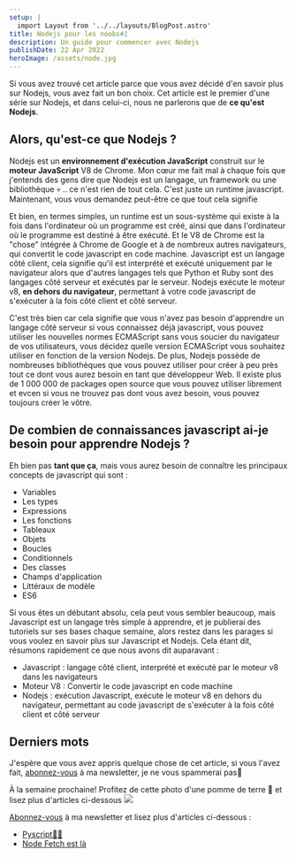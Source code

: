```yaml
---
setup: |
  import Layout from '../../layouts/BlogPost.astro'
title: Nodejs pour les noobs#1
description: Un guide pour commencer avec Nodejs
publishDate: 22 Apr 2022
heroImage: /assets/node.jpg
---
```

Si vous avez trouvé cet article parce que vous avez décidé d'en savoir plus sur Nodejs, vous avez fait un bon choix. Cet article est le premier d'une série sur Nodejs, et dans celui-ci, nous ne parlerons que de **ce qu'est Nodejs**.

## Alors, qu'est-ce que Nodejs ?
Nodejs est un **environnement d'exécution JavaScript** construit sur le **moteur JavaScript** V8 de Chrome. Mon cœur me fait mal à chaque fois que j'entends des gens dire que Nodejs est un langage, un framework ou une bibliothèque 💀 .. ce n'est rien de tout cela. C'est juste un runtime javascript. Maintenant, vous vous demandez peut-être ce que tout cela signifie


Et bien, en termes simples, un runtime est un sous-système qui existe à la fois dans l'ordinateur où un programme est créé, ainsi que dans l'ordinateur où le programme est destiné à être exécuté. Et le V8 de Chrome est la "chose" intégrée à Chrome de Google et à de nombreux autres navigateurs, qui convertit le code javascript en code machine. Javascript est un langage côté client, cela signifie qu'il est interprété et exécuté uniquement par le navigateur alors que d'autres langages tels que Python et Ruby sont des langages côté serveur et exécutés par le serveur. Nodejs exécute le moteur v8, **en dehors du navigateur**, permettant à votre code javascript de s'exécuter à la fois côté client et côté serveur.

C'est très bien car cela signifie que vous n'avez pas besoin d'apprendre un langage côté serveur si vous connaissez déjà javascript, vous pouvez utiliser les nouvelles normes ECMAScript sans vous soucier du navigateur de vos utilisateurs, vous décidez quelle version ECMAScript vous souhaitez utiliser en fonction de la version Nodejs. De plus, Nodejs possède de nombreuses bibliothèques que vous pouvez utiliser pour créer à peu près tout ce dont vous aurez besoin en tant que développeur Web. Il existe plus de 1 000 000 de packages open source que vous pouvez utiliser librement et evcen si vous ne trouvez pas dont vous avez besoin, vous pouvez toujours créer le vôtre.

## De combien de connaissances javascript ai-je besoin pour apprendre Nodejs ?
Eh bien pas **tant que ça**, mais vous aurez besoin de connaître les principaux concepts de javascript qui sont :
- Variables
- Les types
- Expressions
- Les fonctions
- Tableaux
- Objets
- Boucles
- Conditionnels
- Des classes
- Champs d'application
- Littéraux de modèle
- ES6

Si vous êtes un débutant absolu, cela peut vous sembler beaucoup, mais Javascript est un langage très simple à apprendre, et je publierai des tutoriels sur ses bases chaque semaine, alors restez dans les parages si vous voulez en savoir plus sur Javascript et Nodejs. Cela étant dit, résumons rapidement ce que nous avons dit auparavant :

- Javascript : langage côté client, interprété et exécuté par le moteur v8 dans les navigateurs
- Moteur V8 : Convertir le code javascript en code machine
- Nodejs : exécution Javascript, exécute le moteur v8 en dehors du navigateur, permettant au code javascript de s'exécuter à la fois côté client et côté serveur

## Derniers mots
J'espère que vous avez appris quelque chose de cet article, si vous l'avez fait, [abonnez-vous](/subscribe) à ma newsletter, je ne vous spammerai pas🙂

À la semaine prochaine! Profitez de cette photo d'une pomme de terre 🥔 et lisez plus d'articles ci-dessous
![](../../../assets/potatomeme.jpg)

[Abonnez-vous](/subscribe) à ma newsletter et lisez plus d'articles ci-dessous :
- [Pyscript🥧📜](/postsfr/pyscript-une-vue-d-ensemble)
- [Node Fetch est là](/postsfr/node-fetch-is-here)